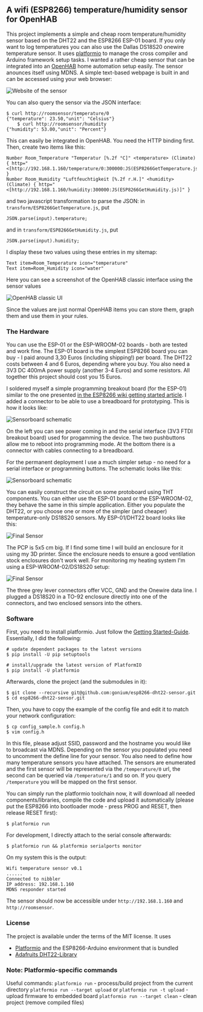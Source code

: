 ## A wifi (ESP8266) temperature/humidity sensor for OpenHAB

This project implements a simple and cheap room temperature/humidity sensor 
based on the DHT22 and the ESP8266 ESP-01 board. If you only want to log temperatures
you can also use the Dallas DS18S20 onewire temperature sensor.
It uses [platformio](http://platformio.org) to manage the cross compiler and
Arduino framework setup tasks. I wanted a rather cheap sensor that can be integrated
into an [OpenHAB](http://openhab.org) home automation setup easily. The sensor
anounces itself using MDNS. A simple text-based webpage is built in and can be 
accessed using your web browser:

![Website of the sensor](https://raw.githubusercontent.com/gonium/esp8266-dht22-sensor/master/images/webbrowser.png)

You can also query the sensor via the JSON interface:

    $ curl http://roomsensor/temperature/0
    {"temperature": 23.50,"unit": "Celsius"}
		$ curl http://roomsensor/humidity
    {"humidity": 53.00,"unit": "Percent"}

This can easily be integrated in OpenHAB. You need the HTTP binding first. Then,
create two items like this:

    Number Room_Temperature "Temperatur [%.2f °C]" <temperature> (Climate) { http="<[http://192.168.1.160/temperature/0:300000:JS(ESP8266GetTemperature.js)]" }
    Number Room_Humidity "Luftfeuchtigkeit [%.2f r.H.]" <humidity> (Climate) { http="<[http://192.168.1.160/humidity:300000:JS(ESP8266GetHumidity.js)]" }

and two javascript transformation to parse the JSON: in ````transform/ESP8266GetTemperature.js````, put

    JSON.parse(input).temperature;

and in ````transform/ESP8266GetHumidity.js````, put

    JSON.parse(input).humidity;

I display these two values using these entries in my sitemap:

    Text item=Room_Temperature icon="temperature"
    Text item=Room_Humidity icon="water"

Here you can see a screenshot of the OpenHAB classic interface using the 
sensor values

![OpenHAB classic UI](https://raw.githubusercontent.com/gonium/esp8266-dht22-sensor/master/images/penthouse-ui.png)

Since the values are just normal OpenHAB items you can store them, graph them
and use them in your rules.

### The Hardware

You can use the ESP-01 or the ESP-WROOM-02 boards - both are tested and
work fine. The ESP-01 board is the simplest ESP8266 board you can buy -
I paid around 3,30 Euros (including shipping!) per board. The DHT22
costs between 4 and 6 Euros, depending where you buy. You also need a
3V3 DC 400mA power supply (another 3-4 Euros) and some resistors. All
together this project should cost you 15 Euros.

I soldered myself a simple programming breakout board (for the ESP-01)
similar to the one presented [in the ESP8266 wiki getting started
article](http://www.esp8266.com/wiki/doku.php?id=getting-started-with-the-esp8266).
I added a connector to be able to use a breadboard for prototyping.
This is how it looks like:

![Sensorboard schematic](https://raw.githubusercontent.com/gonium/esp8266-dht22-sensor/master/images/programming-jig.jpg)

On the left you can see power coming in and the serial interface (3V3
FTDI breakout board) used for progamming the device. The two pushbuttons
allow me to reboot into programming mode. At the bottom there is a
connector with cables connecting to a breadboard.

For the permanent deployment I use a much simpler setup - no need
for a serial interface or programming buttons. The schematic looks like
this:

![Sensorboard schematic](https://raw.githubusercontent.com/gonium/esp8266-dht22-sensor/master/images/schematic.png)

You can easily construct the circuit on some protoboard using THT
components. You can either use the ESP-01 board or the ESP-WROOM-02,
they behave the same in this simple application. Either you populate
the DHT22, or you choose one or more of the simpler (and cheaper) temperature-only
DS18S20 sensors. My ESP-01/DHT22 board looks like this:

![Final Sensor](https://raw.githubusercontent.com/gonium/esp8266-dht22-sensor/master/images/final-sensor.jpg)

The PCP is 5x5 cm big. If I find some time I will build an enclosure for
it using my 3D printer. Since the enclosure needs to ensure a good
ventilation stock enclosures don't work well. For monitoring my heating
system I'm using a ESP-WROOM-02/DS18S20 setup:

![Final Sensor](https://raw.githubusercontent.com/gonium/esp8266-dht22-sensor/master/images/multids18s20.jpg)

The three grey lever connectors offer VCC, GND and the Onewire data
line. I plugged a DS18S20 in a TO-92 enclosure directly into one of the
connectors, and two enclosed sensors into the others.

### Software

First, you need to install platformio. Just follow the [Getting Started-Guide](http://platformio.org/#!/get-started).
Essentially, I did the following:

    # update dependent packages to the latest versions
    $ pip install -U pip setuptools

    # install/upgrade the latest version of PlatformIO
    $ pip install -U platformio

Afterwards, clone the project (and the submodules in it):

    $ git clone --recursive git@github.com:gonium/esp8266-dht22-sensor.git
    $ cd esp8266-dht22-sensor.git

Then, you have to copy the example of the config file and edit it to match 
your network configuration:

    $ cp config_sample.h config.h
    $ vim config.h

In this file, please adjust SSID, password and the hostname you would like to 
broadcast via MDNS. Depending on the sensor you populated you need to uncomment the 
define line for your sensor. You also need to define how many
temperature sensors you have attached. The sensors are enumerated and
the first sensor will be represented via the ``/temperature/0`` url, the
second can be queried via ``/temperature/1`` and so on. If you query
``/temperature`` you will be mapped on the first sensor.

You can simply run the platformio toolchain now, it will download all 
needed components/libraries, compile the code and upload it automatically (please 
put the ESP8266 into bootloader mode - press PROG and RESET, then release RESET
first):

    $ platformio run

For development, I directly attach to the serial console afterwards:

    $ platformio run && platformio serialports monitor

On my system this is the output:

    Wifi temperature sensor v0.1
    ......
    Connected to nibbler
    IP address: 192.168.1.160
    MDNS responder started

The sensor should now be accessible under ````http://192.168.1.160```` and ````http://roomsensor````.

### License

The project is available under the terms of the MIT license. It uses 
 * [Platformio](http://platformio.org) and the ESP8266-Arduino
   environment that is bundled
 * [Adafruits DHT22-Library](https://github.com/adafruit/DHT-sensor-library)

### Note: Platformio-specific commands

Useful commands:
`platformio run` - process/build project from the current directory
`platformio run --target upload` or `platformio run -t upload` - upload firmware to embedded board
`platformio run --target clean` - clean project (remove compiled files)
